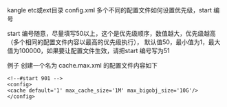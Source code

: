 


kangle etc或ext目录 config.xml 多个不同的配置文件如何设置优先级，start 编号

start 编号随意，尽量填写50以上，这个是优先级顺序，数值越大，优先级越高（多个相同的配置文件内容以最高的优先级执行），
默认值50，最小值为1，最大值为100000，如果要让配置文件生效，请把start 编号写为51

例子
创建一个名为 cache.max.xml 的配置文件内容如下


```
<!--#start 901 -->
<config>
<cache default='1' max_cache_size='1M' max_bigobj_size='10G'/>
</config>
```